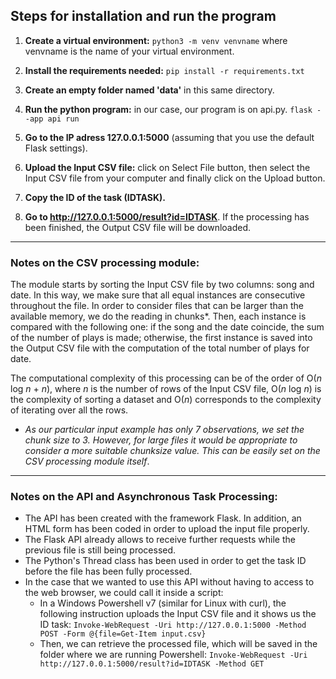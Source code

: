 ## Steps for installation and run the program
1. **Create a virtual environment:**
`python3 -m venv venvname`
where venvname is the name of your virtual environment.

2. **Install the requirements needed:**
`pip install -r requirements.txt`

3. **Create an empty folder named 'data'** in this same directory.

4. **Run the python program:** in our case, our program is on api.py.
 `flask --app api run`

5. **Go to the IP adress 127.0.0.1:5000** (assuming that you use the default Flask settings).

6. **Upload the Input CSV file:** click on Select File button, then select the Input CSV file from
your computer and finally click on the Upload button.

7. **Copy the ID of the task (IDTASK).**

8. **Go to http://127.0.0.1:5000/result?id=IDTASK**. If the processing has been finished, the Output CSV file will be downloaded.

---------------------------

### Notes on the CSV processing module:
The module starts by sorting the Input CSV file by two columns: song and date. In this way,
we make sure that all equal instances are consecutive throughout the file. In order to consider
files that can be larger than the available memory, we do the reading in chunks*. Then, each
instance is compared with the following one: if the song and the date coincide, the sum of the
number of plays is made; otherwise, the first instance is saved into the Output CSV file with
the computation of the total number of plays for date.

The computational complexity of this processing can be of the order of O(*n* log *n* + *n*), where *n*
is the number of rows of the Input CSV file, O(*n* log *n*) is the complexity of sorting a dataset
and O(*n*) corresponds to the complexity of iterating over all the rows.

* *As our particular input example has only 7 observations, we set the chunk size to 3. However,
for large files it would be appropriate to consider a more suitable chunksize value. This can be
easily set on the CSV processing module itself*.

---------------------------

### Notes on the API and Asynchronous Task Processing:
- The API has been created with the framework Flask. In addition, an HTML form has been
coded in order to upload the input file properly.
- The Flask API already allows to receive further requests while the previous file is still
being processed.
- The Python's Thread class has been used in order to get the task ID before the file has
been fully processed.
- In the case that we wanted to use this API without having to access to the web browser,
we could call it inside a script:
  - In a Windows Powershell v7 (similar for Linux with curl), the following instruction
uploads the Input CSV file and it shows us the ID task: 
  `Invoke-WebRequest -Uri http://127.0.0.1:5000 -Method POST -Form @{file=Get-Item input.csv}`
  - Then, we can retrieve the processed file, which will be saved in the folder where we
are running Powershell:
  `Invoke-WebRequest -Uri http://127.0.0.1:5000/result?id=IDTASK -Method GET`

